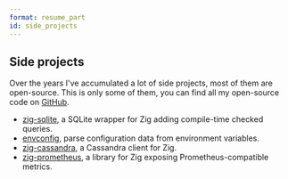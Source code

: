 ```yaml
---
format: resume_part
id: side_projects
---
```


## Side projects

Over the years I've accumulated a lot of side projects, most of them are open-source. This is only some of them, you can find all my open-source code on [GitHub](https://github.com/vrischmann).

* [zig-sqlite](https://github.com/vrischmann/zig-sqlite), a SQLite wrapper for Zig adding compile-time checked queries.
* [envconfig](https://rischmann.fr/code/envconfig), parse configuration data from environment variables.
* [zig-cassandra](https://github.com/vrischmann/zig-cassandra), a Cassandra client for Zig.
* [zig-prometheus](https://github.com/vrischmann/zig-prometheus), a library for Zig exposing Prometheus-compatible metrics.
